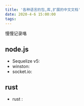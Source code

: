 ```yaml
---
title: '各种语言的包,库,扩展的中文文档'
date: 2020-4-6 15:00:00
tags: 
---
```

慢慢记录咯

## node.js
- Sequelize v5: [](https://itbilu.com/nodejs/npm/sequelize-docs-v5.html)
- winston: [](https://www.cnblogs.com/liuyinlei/p/6128984.html)
- socket.io: [](http://www.shuaihuajun.com/article/1504749640971/)

## rust
- rust : [](https://www.gitbook.com/book/hltj/rust-book-chinese)

